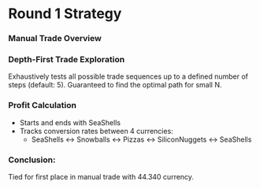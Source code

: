 # Round 1 Strategy
### Manual Trade Overview
### Depth-First Trade Exploration  
Exhaustively tests all possible trade sequences up to a defined number of steps (default: 5). Guaranteed to find the optimal path for small N.  

### Profit Calculation  
- Starts and ends with SeaShells  
- Tracks conversion rates between 4 currencies:  
  - SeaShells ↔ Snowballs ↔ Pizzas ↔ SiliconNuggets ↔ SeaShells 

### Conclusion:
Tied for first place in manual trade with 44.340 currency.

